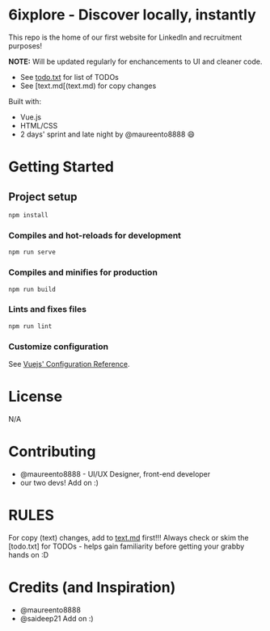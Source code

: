 # 6ixplore - Discover locally, instantly

This repo is the home of our first website for LinkedIn and recruitment purposes!

<strong>NOTE:</strong> Will be updated regularly for enchancements to UI and cleaner code.
- See [todo.txt](todo.txt) for list of TODOs
- See [text.md[(text.md) for copy changes

Built with:
- Vue.js
- HTML/CSS
- 2 days' sprint and late night by @maureento8888 😄

# Getting Started
## Project setup
```
npm install
```
### Compiles and hot-reloads for development
```
npm run serve
```
### Compiles and minifies for production
```
npm run build
```
### Lints and fixes files
```
npm run lint
```
### Customize configuration
See [Vuejs' Configuration Reference](https://cli.vuejs.org/config/).

# License
N/A

# Contributing
- @maureento8888 - UI/UX Designer, front-end developer
- our two devs!
Add on :)

# RULES
For copy (text) changes, add to [text.md](text.md) first!!!
Always check or skim the [todo.txt] for TODOs - helps gain familiarity before getting your grabby hands on :D

# Credits (and Inspiration)
- @maureento8888
- @saideep21
Add on :)
